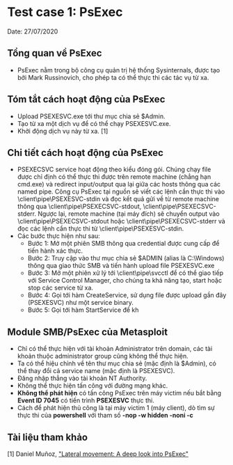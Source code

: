 # Test case 1: PsExec
Date: 27/07/2020</br>

## Tổng quan về PsExec
* PsExec nằm trong bộ công cụ quản trị hệ thống Sysinternals, được tạo bởi Mark Russinovich, cho phép ta có thể thực thi các tác vụ từ xa.

## Tóm tắt cách hoạt động của PsExec
* Upload PSEXESVC.exe tới thư mục chia sẻ $Admin.
* Tạo từ xa một dịch vụ để có thể chạy PSEXESVC.exe.
* Khởi động dịch vụ này từ xa. [1]

## Chi tiết cách hoạt động của PsExec
* PSEXECSVC service hoạt động theo kiểu đóng gói. Chúng chạy file được chỉ định có thể thực thi được trên remote machine (chẳng hạn cmd.exe) và redirect input/output qua lại giữa các hosts thông qua các named pipe. Công cụ PsExec tại nguồn sẽ viết các lệnh cần thực thi vào \\client\pipe\PSEXESVC-stdin và đọc kết quả gửi về từ remote machine thông qua \\client\pipe\PSEXECSVC-stdout, \\client\pipe\PSEXECSVC-stderr. Ngược lại, remote machine (tại máy đích) sẽ chuyển output vào \\client\pipe\PSEXECSVC-stdout hoặc \\client\pipe\PSEXECSVC-stderr và đọc các lệnh cần thực thi từ \\client\pipe\PSEXESVC-stdin.
* Các bước thực hiện như sau:
  * Bước 1: Mở một phiên SMB thông qua credential được cung cấp để tiến hành xác thực.
  * Bước 2: Truy cập vào thư mục chia sẻ $ADMIN (alias là C:\Windows) thông qua giao thức SMB và tiến hành upload file PSEXESVC.exe
  * Bước 3: Mở một phiên xử lý tới \\client\pipe\svcctl để có thể giao tiếp với Service Control Manager, cho chúng ta khả năng tạo, start hoặc stop các service từ xa.
  * Bước 4: Gọi tới hàm CreateService, sử dụng file được upload gần đây (PSEXESVC) như một service binary.
  * Bước 5: Gọi tới hàm StartService để kh 

## Module SMB/PsExec của Metasploit
* Chỉ có thể thực hiện với tài khoản Administrator trên domain, các tài khoản thuộc administrator group cũng không thể thực hiện.
* Ta có thể hiệu chỉnh về tên thư mục chia sẻ (mặc định là $Admin), có thể thay đổi cả service name (mặc định là PSEXESVC).
* Đăng nhập thẳng vào tài khoản NT Authority.
* Không thể thực hiện tấn công với đường mạng khác.
* **Không thể phát hiện** có tấn công PsExec trên máy victim nếu bắt bằng **Event ID 7045** có tiến trình **PSEXESVC** thực thi.
* Cách để phát hiện thủ công là tại máy victim 1 (máy client), dò tìm sự thực thi của **powershell** với tham số **-nop -w hidden -noni -c**

## Tài liệu tham khảo
[1] Daniel Muñoz, ["Lateral movement: A deep look into PsExec"](https://www.contextis.com/us/blog/lateral-movement-a-deep-look-into-psexec)</br>

